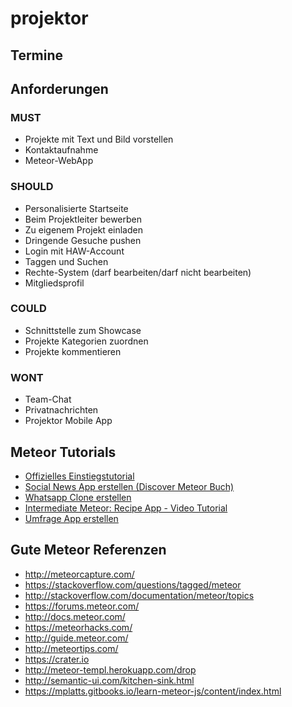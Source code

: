 # projektor

## Termine

## Anforderungen
### MUST
* Projekte mit Text und Bild vorstellen
* Kontaktaufnahme
* Meteor-WebApp

### SHOULD
* Personalisierte Startseite
* Beim Projektleiter bewerben
* Zu eigenem Projekt einladen
* Dringende Gesuche pushen
* Login mit HAW-Account
* Taggen und Suchen
* Rechte-System (darf bearbeiten/darf nicht bearbeiten)
* Mitgliedsprofil

### COULD
* Schnittstelle zum Showcase
* Projekte Kategorien zuordnen
* Projekte kommentieren


### WONT
* Team-Chat
* Privatnachrichten
* Projektor Mobile App

## Meteor Tutorials
* [Offizielles Einstiegstutorial](https://www.meteor.com/tutorials/blaze/creating-an-app)
* [Social News App erstellen (Discover Meteor Buch)](http://de.discovermeteor.com/)
* [Whatsapp Clone erstellen](http://www.angular-meteor.com/tutorials/whatsapp/meteor/bootstrapping)
* [Intermediate Meteor: Recipe App - Video Tutorial](https://www.youtube.com/watch?v=BI8IslJHSag&list=PLLnpHn493BHFYZUSK62aVycgcAouqBt7V)
* [Umfrage App erstellen](https://scotch.io/tutorials/learn-meteor-js-from-scratch-build-a-polling-app)

## Gute Meteor Referenzen
* http://meteorcapture.com/
* https://stackoverflow.com/questions/tagged/meteor
* http://stackoverflow.com/documentation/meteor/topics
* https://forums.meteor.com/
* http://docs.meteor.com/
* https://meteorhacks.com/
* http://guide.meteor.com/
* http://meteortips.com/
* https://crater.io
* http://meteor-templ.herokuapp.com/drop
* http://semantic-ui.com/kitchen-sink.html
* https://mplatts.gitbooks.io/learn-meteor-js/content/index.html
